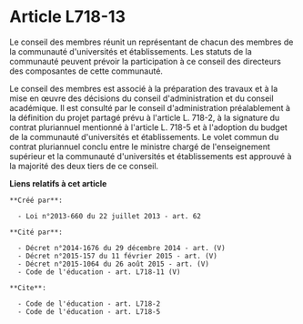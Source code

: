 # Article L718-13

Le conseil des membres réunit un représentant de chacun des membres de la communauté d'universités et établissements. Les
statuts de la communauté peuvent prévoir la participation à ce conseil des directeurs des composantes de cette communauté. 

Le conseil des membres est associé à la préparation des travaux et à la mise en œuvre des décisions du conseil
d'administration et du conseil académique. Il est consulté par le conseil d'administration préalablement à la définition du
projet partagé prévu à l'article L. 718-2, à la signature du contrat pluriannuel mentionné à l'article L. 718-5 et à
l'adoption du budget de la communauté d'universités et établissements. Le volet commun du contrat pluriannuel conclu entre le
ministre chargé de l'enseignement supérieur et la communauté d'universités et établissements est approuvé à la majorité des
deux tiers de ce conseil.

**Liens relatifs à cet article**

	**Créé par**:

	  - Loi n°2013-660 du 22 juillet 2013 - art. 62

	**Cité par**:

	  - Décret n°2014-1676 du 29 décembre 2014 - art. (V)
	  - Décret n°2015-157 du 11 février 2015 - art. (V)
	  - Décret n°2015-1064 du 26 août 2015 - art. (V)
	  - Code de l'éducation - art. L718-11 (V)

	**Cite**:

	  - Code de l'éducation - art. L718-2
	  - Code de l'éducation - art. L718-5
